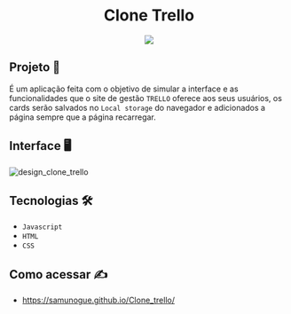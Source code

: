 <h1 align="center">Clone Trello</h1>
<p align="center">
  <img src="http://img.shields.io/static/v1?label=STATUS&message=EM%20DESENVOLVIMENTO&color=GREEN&style=for-the-badge"/>
</p>


## Projeto 🚀

É um aplicação feita com o objetivo de simular a interface e as funcionalidades que o site de gestão ``TRELLO`` oferece aos seus usuários, os cards
serão salvados no ``Local storage`` do navegador e adicionados a página sempre que a página recarregar.

## Interface 🖥️

![design_clone_trello](https://user-images.githubusercontent.com/84748999/172919357-90cacbf2-c8fd-4bb2-bb31-0e05f5833ef5.png)

## Tecnologias 🛠️
- ``Javascript``
- ``HTML``
-  ``CSS`` 

## Como acessar ✍️
- https://samunogue.github.io/Clone_trello/
